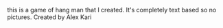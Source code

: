 this is a game of hang man that I created.
 It's completely text based so no pictures.
 Created by Alex Kari

